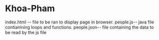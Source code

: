 # Khoa-Pham
index.html -- file to be ran to display page in browser. people.js-- java file contianining loops and functions. people.json-- file containing the data to be read by the js file
